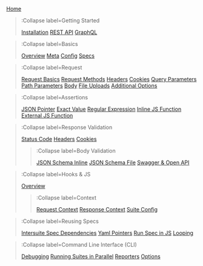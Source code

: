 [Home](/)

> :Collapse label=Getting Started
> 
> [Installation](/docs/getting-started/installation)
> [REST API](/docs/getting-started/rest-api)
> [GraphQL](/docs/getting-started/graphql)

> :Collapse label=Basics
> 
> [Overview](/docs/basics/overview)
> [Meta](/docs/basics/meta)
> [Config](/docs/basics/config)
> [Specs](/docs/basics/specs)

> :Collapse label=Request
>
> [Request Basics](/docs/request/request-basics)
> [Request Methods](/docs/request/methods)
> [Headers](/docs/request/headers)
> [Cookies](/docs/request/cookies)
> [Query Parameters](/docs/request/query-parameters)
> [Path Parameters](/docs/request/path-parameters)
> [Body](/docs/request/body)
> [File Uploads](/docs/request/file-uploads)
> [Additional Options](/docs/request/additional-options)

> :Collapse label=Assertions
> 
> [JSON Pointer](/docs/assertions/json-pointer)
> [Exact Value](/docs/assertions/exact-value)
> [Regular Expression](/docs/assertions/regular-expression)
> [Inline JS Function](/docs/assertions/inline-js-function)
> [External JS Function](/docs/assertions/external-js-function)

> :Collapse label=Response Validation
> 
> [Status Code](/docs/resonse-validation/status-code)
> [Headers](/docs/resonse-validation/headers)
> [Cookies](/docs/resonse-validation/cookies)
> > :Collapse label=Body Validation
> > 
> > [JSON Schema Inline](/docs/resonse-validation/body/json-schema-inline)
> > [JSON Schema File](/docs/resonse-validation/body/json-schema-file)
> > [Swagger & Open API](/docs/resonse-validation/body/swagger-open-api)

> :Collapse label=Hooks & JS
> 
> [Overview](/docs/hooks/overview)
> > :Collapse label=Context
> > 
> > [Request Context](/docs/hooks/context/request)
> > [Response Context](/docs/hooks/context/response)
> > [Suite Config](/docs/hooks/context/suite-config)

> :Collapse label=Reusing Specs
> 
> [Intersuite Spec Dependencies](/docs/reusing-specs/intersuite-spec-deps)
> [Yaml Pointers](/docs/reusing-specs/yaml-pointers)
> [Run Spec in JS](/docs/reusing-specs/run-spec-in-js)
> [Looping](/docs/reusing-specs/looping)

> :Collapse label=Command Line Interface (CLI)
> 
> [Debugging](/docs/cli/debugging)
> [Running Suites in Parallel](/docs/cli/running-suites-parallel)
> [Reporters](/docs/cli/reporters)
> [Options](/docs/cli/options)
